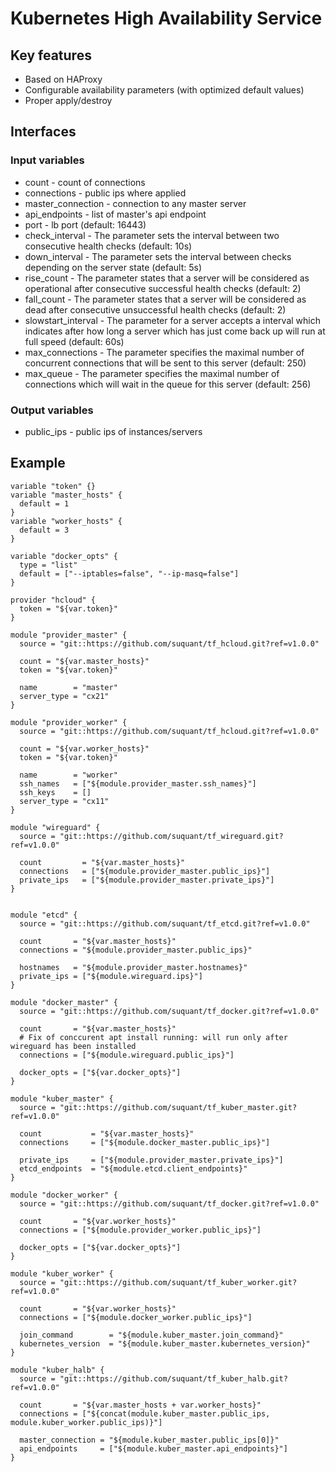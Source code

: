 # Kubernetes High Availability Service

## Key features

* Based on HAProxy
* Configurable availability parameters (with optimized default values)
* Proper apply/destroy

## Interfaces

### Input variables

* count - count of connections
* connections - public ips where applied
* master_connection - connection to any master server
* api_endpoints - list of master's api endpoint
* port - lb port (default: 16443)
* check_interval - The parameter sets the interval between two consecutive health checks (default: 10s)
* down_interval - The parameter sets the interval between checks depending on the server state (default: 5s)
* rise_count - The parameter states that a server will be considered as operational after <count> consecutive successful health checks (default: 2)
* fall_count - The parameter states that a server will be considered as dead after <count> consecutive unsuccessful health checks (default: 2)
* slowstart_interval - The parameter for a server accepts a interval which indicates after how long a server which has just come back up will run at full speed (default: 60s)
* max_connections - The parameter specifies the maximal number of concurrent connections that will be sent to this server (default: 250)
* max_queue - The parameter specifies the maximal number of connections which will wait in the queue for this server (default: 256)

### Output variables

* public_ips - public ips of instances/servers


## Example

```
variable "token" {}
variable "master_hosts" {
  default = 1
}
variable "worker_hosts" {
  default = 3
}

variable "docker_opts" {
  type = "list"
  default = ["--iptables=false", "--ip-masq=false"]
}

provider "hcloud" {
  token = "${var.token}"
}

module "provider_master" {
  source = "git::https://github.com/suquant/tf_hcloud.git?ref=v1.0.0"

  count = "${var.master_hosts}"
  token = "${var.token}"

  name        = "master"
  server_type = "cx21"
}

module "provider_worker" {
  source = "git::https://github.com/suquant/tf_hcloud.git?ref=v1.0.0"

  count = "${var.worker_hosts}"
  token = "${var.token}"

  name        = "worker"
  ssh_names   = ["${module.provider_master.ssh_names}"]
  ssh_keys    = []
  server_type = "cx11"
}

module "wireguard" {
  source = "git::https://github.com/suquant/tf_wireguard.git?ref=v1.0.0"

  count         = "${var.master_hosts}"
  connections   = ["${module.provider_master.public_ips}"]
  private_ips   = ["${module.provider_master.private_ips}"]
}


module "etcd" {
  source = "git::https://github.com/suquant/tf_etcd.git?ref=v1.0.0"

  count       = "${var.master_hosts}"
  connections = "${module.provider_master.public_ips}"

  hostnames   = "${module.provider_master.hostnames}"
  private_ips = ["${module.wireguard.ips}"]
}

module "docker_master" {
  source = "git::https://github.com/suquant/tf_docker.git?ref=v1.0.0"

  count       = "${var.master_hosts}"
  # Fix of conccurent apt install running: will run only after wireguard has been installed
  connections = ["${module.wireguard.public_ips}"]

  docker_opts = ["${var.docker_opts}"]
}

module "kuber_master" {
  source = "git::https://github.com/suquant/tf_kuber_master.git?ref=v1.0.0"

  count           = "${var.master_hosts}"
  connections     = ["${module.docker_master.public_ips}"]

  private_ips     = ["${module.provider_master.private_ips}"]
  etcd_endpoints  = "${module.etcd.client_endpoints}"
}

module "docker_worker" {
  source = "git::https://github.com/suquant/tf_docker.git?ref=v1.0.0"

  count       = "${var.worker_hosts}"
  connections = ["${module.provider_worker.public_ips}"]

  docker_opts = ["${var.docker_opts}"]
}

module "kuber_worker" {
  source = "git::https://github.com/suquant/tf_kuber_worker.git?ref=v1.0.0"

  count       = "${var.worker_hosts}"
  connections = ["${module.docker_worker.public_ips}"]

  join_command        = "${module.kuber_master.join_command}"
  kubernetes_version  = "${module.kuber_master.kubernetes_version}"
}

module "kuber_halb" {
  source = "git::https://github.com/suquant/tf_kuber_halb.git?ref=v1.0.0"

  count       = "${var.master_hosts + var.worker_hosts}"
  connections = ["${concat(module.kuber_master.public_ips, module.kuber_worker.public_ips)}"]

  master_connection = "${module.kuber_master.public_ips[0]}"
  api_endpoints     = ["${module.kuber_master.api_endpoints}"]
}
```